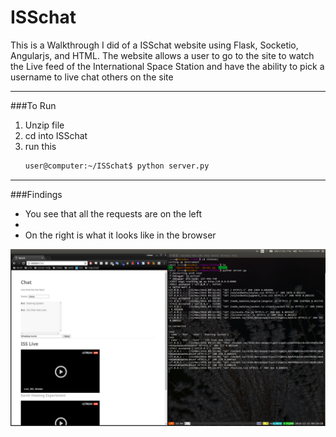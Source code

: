 # ISSchat
This is a Walkthrough I did of a ISSchat website using Flask, Socketio, Angularjs, and HTML. The website allows a user to go to the site to watch the Live feed of the International Space Station and have the ability to pick a username to live chat others on the site

---
###To Run

1. Unzip file
2. cd into ISSchat
3. run this
   ```bash
   user@computer:~/ISSchat$ python server.py
   ```

---

###Findings

- You see that all the requests are on the left
- 
- On the right is what it looks like in the browser

![Flask_socketio](./images/Flask_Socketio.png)
